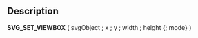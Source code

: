 ﻿<!-- SVG_SET_VIEWBOX ( objectID ; x ; y ; width ; height ; preserveAspectRatio ) -> objectID (Text) -> x (Real) -> y (Real) -> width (Real) -> height (Real) -> preserveAspectRatio (Text)-->## Description **SVG\_SET\_VIEWBOX** ( svgObject ; x ; y ; width ; height {; mode} )